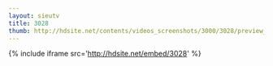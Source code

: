 ```yaml
---
layout: sieutv
title: 3028
thumb: http://hdsite.net/contents/videos_screenshots/3000/3028/preview_360p.mp4.jpg
---
```

{% include iframe src='http://hdsite.net/embed/3028' %}
 
